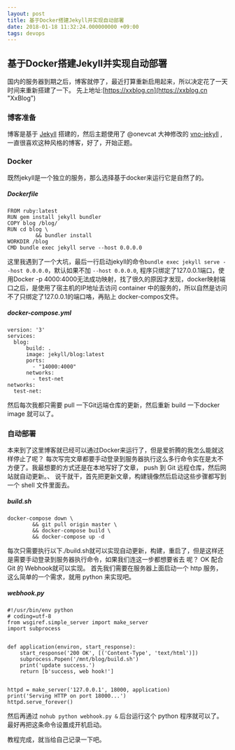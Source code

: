 ```yaml
---
layout: post
title: 基于Docker搭建Jekyll并实现自动部署 
date: 2018-01-18 11:32:24.000000000 +09:00
tags: devops
---
```

## 基于Docker搭建Jekyll并实现自动部署 

国内的服务器到期之后，博客就停了，最近打算重新启用起来，所以决定花了一天时间来重新搭建了一下。
先上地址:[https://xxblog.cn](https://xxblog.cn "XxBlog")

### 博客准备
博客是基于 [Jekyll](https://jekyllrb.com/ "Jekyll") 搭建的，然后主题使用了 @onevcat 大神修改的 [vno-jekyll](vno-jekyll "https://github.com/onevcat/vno-jekyll") ,一直很喜欢这种风格的博客，好了，开始正题。

### Docker

既然jekyll是一个独立的服务，那么选择基于docker来运行它是自然了的。
##### Dockerfile
```
FROM ruby:latest
RUN gem install jekyll bundler
COPY blog /blog/
RUN cd blog \
         && bundler install
WORKDIR /blog
CMD bundle exec jekyll serve --host 0.0.0.0
```

这里我遇到了一个大坑，最后一行启动jekyll的命令`bundle exec jekyll serve --host 0.0.0.0`，默认如果不加 `--host 0.0.0.0`,
程序只绑定了127.0.0.1端口，使用Docker -p 4000:4000无法成功映射，找了很久的原因才发现，docker映射端口之后，是使用了宿主机的IP地址去访问 container 中的服务的，所以自然是访问不了只绑定了127.0.0.1的端口咯，再贴上 docker-compos文件。
##### docker-compose.yml
```
version: '3'
services:
  blog:
      build: .
      image: jekyll/blog:latest
      ports:
   		- "14000:4000"
      networks:
        - test-net
networks:
  test-net:
```

然后每次我都只需要 pull 一下Git远端仓库的更新，然后重新 build 一下docker image 就可以了。

### 自动部署

本来到了这里博客就已经可以通过Docker来运行了，但是爱折腾的我怎么能就这样停止了呢？ 每次写完文章都要手动登录到服务器执行这么多行命令实在是太不方便了。我最想要的方式还是在本地写好了文章， push 到 Git 远程仓库，然后网站就自动更新。、
说干就干，首先把更新文章，构建镜像然后启动这些步骤都写到一个 shell 文件里面去。
##### build.sh
```#!/bin/bash
docker-compose down \
        && git pull origin master \
        && docker-compose build \
        && docker-compose up -d
```

每次只需要执行以下./build.sh就可以实现自动更新，构建，重启了，但是这样还是需要手动登录到服务器执行命令，如果我们连这一步都想要省去 呢？ OK 配合 Git 的 Webhook就可以实现。
首先我们需要在服务器上面启动一个 http 服务，这么简单的一个需求，就用 python 来实现吧。

##### webhook.py
```
#!/usr/bin/env python
# coding=utf-8
from wsgiref.simple_server import make_server
import subprocess


def application(environ, start_response):
    start_response('200 OK', [('Content-Type', 'text/html')])
    subprocess.Popen('/mnt/blog/build.sh')
    print('update success.')
    return [b'success, web hook!']


httpd = make_server('127.0.0.1', 18000, application)
print('Serving HTTP on port 18000...')
httpd.serve_forever()
```

然后再通过 `nohub python webhook.py &` 后台运行这个 python 程序就可以了。最好再把这条命令设置成开机启动。

教程完成，就当给自己记录一下吧。
